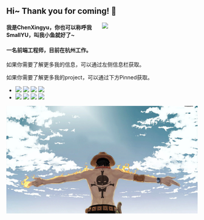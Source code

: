 <!--
**chenxingyu0830/chenxingyu0830** is a ✨ _special_ ✨ repository because its `README.md` (this file) appears on your GitHub profile.

Here are some ideas to get you started:

- 🔭 I’m currently working on ...
- 🌱 I’m currently learning ...
- 👯 I’m looking to collaborate on ...
- 🤔 I’m looking for help with ...
- 💬 Ask me about ...
- 📫 How to reach me: ...
- 😄 Pronouns: ...
- ⚡ Fun fact: ...
-->

## Hi~ Thank you for coming! 👋

<img align="right" width="50%" src="https://github-readme-stats.vercel.app/api?username=chenxingyu0830&show_icons=true">
<h4>我是ChenXingyu，你也可以称呼我SmallYU，叫我小鱼就好了~</h4>
<h4>一名前端工程师，目前在杭州工作。</h4>
<p>如果你需要了解更多我的信息，可以通过左侧信息栏获取。</p>
<p>如果你需要了解更多我的project，可以通过下方Pinned获取。</p>

- ![](https://img.shields.io/badge/-html-red?style=for-the-badge&color=c7eee9)
![](https://img.shields.io/badge/-css3-red?style=for-the-badge&color=add6ea)
![](https://img.shields.io/badge/-javascript-red?style=for-the-badge&color=5ca8b8)
![](https://img.shields.io/badge/-typescript-red?style=for-the-badge&color=ff4c5f)
- ![](https://img.shields.io/badge/-react-red?style=for-the-badge&color=92e2fd)
![](https://img.shields.io/badge/-vue-red?style=for-the-badge&color=aee081)
![](https://img.shields.io/badge/-webpack-red?style=for-the-badge&color=6bc233)
![](https://img.shields.io/badge/-jest-red?style=for-the-badge&color=058143)

<img src="./image/background-min.jpg">
